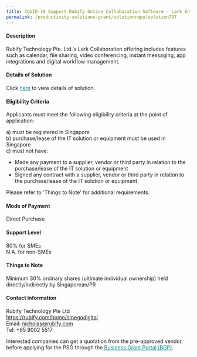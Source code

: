 ```yaml
---
title: COVID-19 Support Rubify Online Collaboration Software - Lark Enterprise Package
permalink: /productivity-solutions-grant/solutionrepo/solution757
---
```


#### Description

Rubify Technology Pte. Ltd.'s Lark Collaboration offering includes features such as calendar, file sharing, video conferencing, instant messaging, app integrations and digital workflow management.


#### Details of Solution

Click <a href='https://govassist.gobusiness.gov.sg/images/psg/Rubify_Remote Working_Annex_3_Part_1.pdf' style='color:#037e8a'>here</a> to view details of solution.

#### Eligibility Criteria

Applicants must meet the following eligibility criteria at the point of application:

a) must be registered in Singapore <br>
b) purchase/lease of the IT solution or equipment must be used in Singapore <br>
c) must not have:
- Made any payment to a supplier, vendor or third party in relation to the purchase/lease of the IT solution or equipment
- Signed any contract with a supplier, vendor or third party in relation to the purchase/lease of the IT solution or equipment

Please refer to 'Things to Note' for additional requirements.

#### Mode of Payment
Direct Purchase

#### Support Level
80% for SMEs <br>
N.A. for non-SMEs

#### Things to Note
Minimum 30% ordinary shares (ultimate individual ownership) held directly/indirectly by Singaporean/PR

#### Contact Information
Rubify Technology Pte Ltd<br>https://rubify.com/home/smegodigital<br>Email: nicholas@rubify.com<br>Tel: +65 9002 5517

Interested companies can get a quotation from the pre-approved vendor, before applying for the PSG through the <a target='_blank' style='color:#037e8a' href='https://www.businessgrants.gov.sg/'>Business Grant Portal (BGP)</a>.
